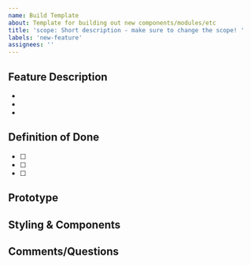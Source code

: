 ```yaml
---
name: Build Template
about: Template for building out new components/modules/etc
title: 'scope: Short description - make sure to change the scope! '
labels: 'new-feature'
assignees: ''
---
```

## Feature Description



-
-
-

## Definition of Done
- [ ]
- [ ]
- [ ]

## Prototype


## Styling & Components




## Comments/Questions
